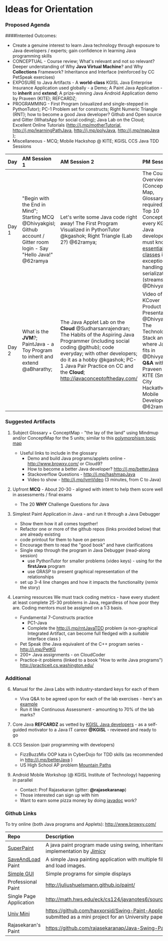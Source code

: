 # Ideas for Orientation

### Proposed Agenda 

####Intented Outcomes: 
 - Create a genuine interest to learn Java technology through exposure to Java developers / experts; gain confidence in learning Java programming skills
 - CONCEPTUAL - Course review; What's relevant and not so relevant? Deeper understanding of Why **Java Virtual Machine**? and Why **Collections** Framework? Inheritance and Interface (reinforced by CC PetSpeak exercises) 
 - EXPOSURE to Java Artifacts -  A **world-class** KGISL Java Enterprise Insurance Application used globally  - a Demo; A Paint Java Application - to **inherit** and **extend**; A prize-winning Java Android Application demo by Praveen (KITE); REFCARDZ; 
 - PROGRAMMING -  First Program (visualized and single-stepped in PythonTutor); PC-1 Problem set for constructs; Right Numeric Triangle (RNT); how to become a good Java developer? Github and Open source and Gitter (WhatsApp for social coding); Java Lab on the Cloud; Excellent Online Tutorials  (http://j.mp/motherTutorial, http://j.mp/learningPathJava, http://j.mp/polyJava, http://j.mp/mapJava );
 -  Miscellaneous - MCQ; Mobile Hackshop @ KITE; KGISL CCS Java TDD Sessions


|Day   | AM Session 1 | AM Session 2 | PM Session1 | PM Session2| 
|:-----|:-------------|:-------------|:-----------|:----------|
|Day 1 |"Begin with the End in Mind"; Starting MCQ @Dhivyakgisl; Github account / Gitter room login - Say "Hello Java!" @62ramya |Let's write some Java code right away! The First Program Visualized in PythonTutor @kgashok; Right Triangle (Lab 2?) @62ramya;| The Course Overview - (Concept Map, Glossary required); Top 10 Concepts that every KGISL Java developer must know; [essential classes](https://docs.oracle.com/javase/tutorial/essential/index.html) i.e. exception handling and serialization (streams) @Dhivyakgisl | The REFCARDZ handout @Dhivyakgisl; The **PetSpeak** Series of CC challenges @rajasekaranap;  |
|Day 2|What is the **JVM**?; PaintJava - a Toy Program to inherit and extend @aBharathy; | The Java Applet Lab on the **Cloud** @Sudharsanrajendran; The Habits of the Aspiring Java Programmer (including social coding @github); code everyday; with other developers; do it as a hobby @kgashok; PC-1 Java Pair Practice on CC and the **Cloud**; http://javaconceptoftheday.com/ | Video of KCover Product Presentation @Dhivyakgisl; The Technology Stack and where Java fits in @Dhivyakgisl; **Q&A** with Praveen of KITE (Smart City Hackathon Mobile Developer ) @62ramya;|  Ending **MCQ** @Dhivyakgisl; Enrolment for Java Mobile HackShop / Java KGISL CCS Sessions @62ramya; Discussions |


### Suggested Artifacts
1. Subject Glossary + ConceptMap  - "the lay of the land" using Mindmup and/or ConceptMap for the 5 units; similar to this [polymorphism topic map]
	- Useful links to include in the glossary 
		- Demo and build Java programs/applets online - http://www.browxy.com/ or Cloud9? 
		- How to become a better Java developer? http://j.mp/betterJava
		- Stackoverflow Questions - http://j.mp/hashmapJava
		- Video to show - http://j.mp/jvmVideo (3 minutes, from C to Java) 

2. Upfront **MCQ** - About 20-30 - aligned with intent to help them score well in assessments / final exams 
	- The 20 **WHY** Challenge Questions for Java 

3. Simplest Paint Application in Java - and run it through a Java Debugger
	- Show them how it all comes together!
    - Refactor one or more of the github repos (links provided below) that are already existing 
    - code printout for them to have on person 
    - Encourage them to read the "good book" and have clarifications
    - Single step through the program in Java Debugger (read-along session)
		- use PythonTutor for smaller problems (video keys) - using for the **firstJava** program
		- use GRASP to present graphical representation of the relationships
    - set up 3-4 line changes and how it impacts the functionality (_remix_ the story)

6. Learning resources 
We must track coding metrics - have every student at least complete 25-30 problems in Java, regardless of how poor they are. Coding mentors must be assigned on a 1:3 basis. 
	- Fundamental 7-Constructs practice 
		- PC1-Java 
		- Complete the http://j.mp/rntJavaTDD problem (a non-graphical Integrated Artifact, can become full fledged with a *suitable* interface class )
	- Pet Speak (the Java equivalent of the C++ program series - http://j.mp/PetKG
	- 200+ Java assignments - on CloudCoder
	- Practice-it problems (linked to a book "How to write Java programs") http://practiceit.cs.washington.edu/

### Additional
6. Manual for the Java Labs with industry-standard keys for each of them 
	- Viva Q&A to be agreed upon for each of the lab exercises - here's an [example](https://rawgit.com/kgashok/orientations/master/javaLab/CarTruckProblem.png)
	- Run it like Continuous Assessment - amounting to 70% of the lab marks? 

5. Core Java **REFCARDZ** as vetted by [KGISL Java developers] - as a self-guided motivator to a Java IT career **@KGISL** - reviewed and ready to go 

7. CCS Session (pair programming with developers)
	- FizzBuzzMix OOP kata in CyberDojo for TDD skills (as recommended in http://j.mp/betterJava ) 
	- US High School AP problem [Mountain Paths](http://nifty.stanford.edu/2016/franke-mountain-paths/assignmentSheets/Nifty_MountainPaths_FullAssignment.pdf)

8. Android Mobile Workshop (@ KGISL Institute of Technology) happening in parallel
	- Contact: Prof Rajasekaran (gitter: **@rajasekaranap**) 
	- Those interested can sign up with him 
	- Want to earn some pizza money by doing [javadoc] work? 

### Github Links 

To try online (both Java programs and Applets): http://www.browxy.com/

|Repo | Description |
|:-----|:-------|
|[SuperPaint]| A java paint program made using swing, inheritance and implementation by [Jimicy](https://github.com/Jimicy)|
|[SaveAndLoad] Paint | A simple Java painting application with multiple files that can save and load images.|
|[Simple GUI] | Simple programs for simple displays |
|Professional Paint| http://juliushuelsmann.github.io/paint/ |
|Single Page Application| http://math.hws.edu/eck/cs124/javanotes6/source/SimplePaint.java |
|[Univ Mini] | https://github.com/haxxorsid/Swing-Paint-Application was submitted as a mini project for an University paper |
|Rajasekaran's Paint| https://github.com/rajasekaranap/Java-Swing-Paint | 

[//]: # (Links to various sites which are referred to in this file)

[polymorphism topic map]: (https://github.com/kgashok/orientations/blob/master/files/polymorphismMAP.pdf) 
[SuperPaint]: https://github.com/Jimicy/Java-SuperPaint-Application
[Simple GUI]: https://github.com/TheMrNormalGuy/Simple-GUI
[Univ Mini]: https://github.com/haxxorsid/Swing-Paint-Application
[SaveAndLoad]: https://github.com/dovgreenwood/Paint
[KGISL Java developers]: (https://github.com/kgashok/orientations/blob/master/files/Java_Kgisl.pdf)
[javadoc]: https://newcircle.com/bookshelf/java_fundamentals_tutorial/javadoc
